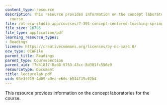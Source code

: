 ```yaml
---
content_type: resource
description: This resource provides information on the concept laboratories for the
  course.
file: /ol-ocw-studio-app/courses/7-391-concept-centered-teaching-spring-2006/63e3f9194d09a3ece66db544f15c62b4_lecturelab.pdf
file_size: 16705
file_type: application/pdf
learning_resource_types:
- Readings
license: https://creativecommons.org/licenses/by-nc-sa/4.0/
ocw_type: OCWFile
parent_title: Readings
parent_type: CourseSection
parent_uid: f7d41817-0ad8-9753-43cc-8d381fc556e0
resourcetype: Document
title: lecturelab.pdf
uid: 63e3f919-4d09-a3ec-e66d-b544f15c62b4
---
```

This resource provides information on the concept laboratories for the course.